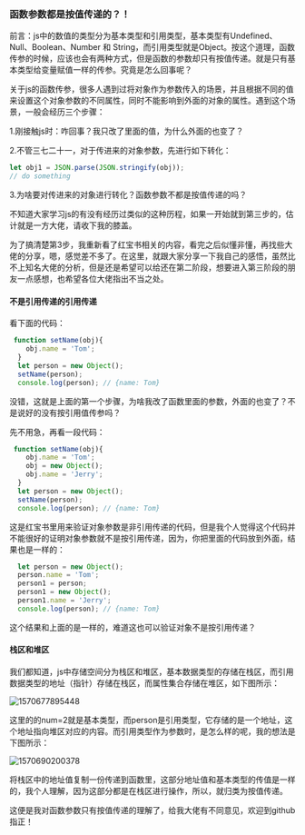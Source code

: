 ### 函数参数都是按值传递的？！

前言：js中的数值的类型分为基本类型和引用类型，基本类型有Undefined、Null、Boolean、Number 和 String，而引用类型就是Object。按这个道理，函数传参的时候，应该也会有两种方式，但是函数的参数却只有按值传递。就是只有基本类型给变量赋值一样的传参。究竟是怎么回事呢？

​        关于js的函数传参，很多人遇到过将对象作为参数传入的场景，并且根据不同的值来设置这个对象参数的不同属性，同时不能影响到外面的对象的属性。遇到这个场景，一般会经历三个步骤：

1.刚接触js时：咋回事？我只改了里面的值，为什么外面的也变了？

2.不管三七二十一，对于传进来的对象参数，先进行如下转化：

```javascript
let obj1 = JSON.parse(JSON.stringify(obj));
// do something
```

3.为啥要对传进来的对象进行转化？函数参数不都是按值传递的吗？

不知道大家学习js的有没有经历过类似的这种历程，如果一开始就到第三步的，估计就是一方大佬，请收下我的膝盖。

​        为了搞清楚第3步，我重新看了红宝书相关的内容，看完之后似懂非懂，再找些大佬的分享，嗯，感觉差不多了。在这里，就跟大家分享一下我自己的感悟，虽然比不上知名大佬的分析，但是还是希望可以给还在第二阶段，想要进入第三阶段的朋友一点感想，也希望各位大佬指出不当之处。

#### 不是引用传递的引用传递

看下面的代码：

```javascript
 function setName(obj){
    obj.name = 'Tom';
  }
  let person = new Object();
  setName(person);
  console.log(person); // {name: Tom}
```

没错，这就是上面的第一个步骤，为啥我改了函数里面的参数，外面的也变了？不是说好的没有按引用值传参吗？

先不用急，再看一段代码：

```javascript
 function setName(obj){
    obj.name = 'Tom';
    obj = new Object();
    obj.name = 'Jerry';
  }
  let person = new Object();
  setName(person);
  console.log(person); // {name: Tom}
```

这是红宝书里用来验证对象参数是非引用传递的代码，但是我个人觉得这个代码并不能很好的证明对象参数就不是按引用传递，因为，你把里面的代码放到外面，结果也是一样的：

```javascript
  let person = new Object();
  person.name = 'Tom';
  person1 = person;	
  person1 = new Object();
  person1.name = 'Jerry';
  console.log(person); // {name: Tom}
```

这个结果和上面的是一样的，难道这也可以验证对象不是按引用传递？

#### 栈区和堆区

​        我们都知道，js中存储空间分为栈区和堆区，基本数据类型的存储在栈区，而引用数据类型的地址（指针）存储在栈区，而属性集合存储在堆区，如下图所示：

![1570677895448](E:\bolg\Blog\js基础与进阶\基础\image\1570677895448.png)

这里的的num=2就是基本类型，而person是引用类型，它存储的是一个地址，这个地址指向堆区对应的内容。而引用类型作为参数时，是怎么样的呢，我的想法是下图所示：

![1570690200378](E:\bolg\Blog\js基础与进阶\基础\image\1570690200378.png)

将栈区中的地址值复制一份传递到函数里，这部分地址值和基本类型的传值是一样的，我个人理解，因为这部分都是在栈区进行操作，所以，就归类为按值传递。

这便是我对函数参数只有按值传递的理解了，给我大佬有不同意见，欢迎到github指正！